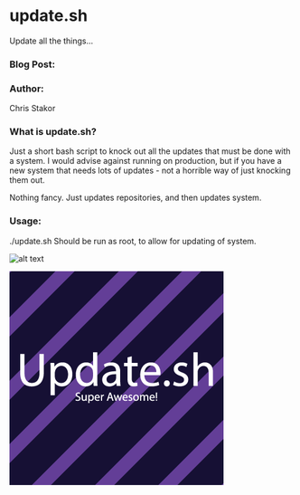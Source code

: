 # update.sh
Update all the things...

### Blog Post:
<Coming Soon>

### Author:
Chris Stakor

### What is update.sh?

Just a short bash script to knock out all the updates that must be done with a system. I would advise against running on production, but if you have a new system that needs lots of updates - not a horrible way of just knocking them out. 

Nothing fancy. Just updates repositories, and then updates system.

### Usage:

./update.sh
Should be run as root, to allow for updating of system.

![alt text](https://github.com/stakor/img/blob/master/update2.gif "Update.sh")

![alt text](https://github.com/stakor/img/blob/master/logo.png "Update.sh Logo")
